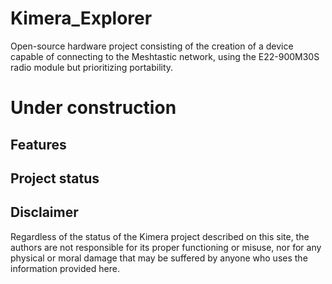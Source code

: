 # Kimera_Explorer
Open-source hardware project consisting of the creation of a device capable of connecting to the Meshtastic network, using the E22-900M30S radio module but prioritizing portability.

# Under construction

## Features

## Project status

## Disclaimer

Regardless of the status of the Kimera project described on this site, the authors are not responsible for its proper functioning or misuse, nor for any physical or moral damage that may be suffered by anyone who uses the information provided here.

